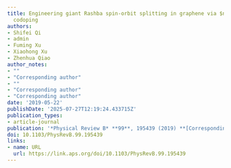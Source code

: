 ```yaml
---
title: Engineering giant Rashba spin-orbit splitting in graphene via $ntextensuremath-p$
  codoping
authors:
- Shifei Qi
- admin
- Fuming Xu
- Xiaohong Xu
- Zhenhua Qiao
author_notes:
- ""
- "Corresponding author"
- ""
- "Corresponding author"
- "Corresponding author"
date: '2019-05-22'
publishDate: '2025-07-27T12:19:24.433715Z'
publication_types:
- article-journal
publication: '*Physical Review B* **99**, 195439 (2019) **[Corresponding author]**'
doi: 10.1103/PhysRevB.99.195439
links:
- name: URL
  url: https://link.aps.org/doi/10.1103/PhysRevB.99.195439
---
```

